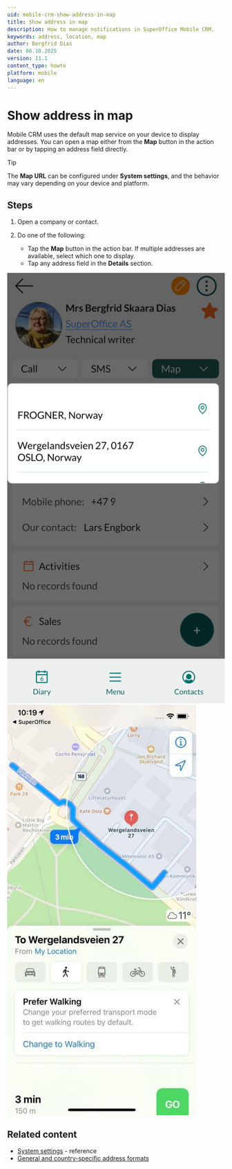 ```yaml
---
uid: mobile-crm-show-address-in-map
title: Show address in map
description: How to manage notifications in SuperOffice Mobile CRM.
keywords: address, location, map
author: Bergfrid Dias
date: 06.10.2025
version: 11.1
content_type: howto
platform: mobile
language: en
---
```


# Show address in map

Mobile CRM uses the default map service on your device to display addresses. You can open a map either from the **Map** button in the action bar or by tapping an address field directly.

> [!TIP]
> The **Map URL** can be configured under **System settings**, and the behavior may vary depending on your device and platform.

## Steps

1. Open a company or contact.

1. Do one of the following:
    * Tap the **Map** button in the action bar. If multiple addresses are available, select which one to display.
    * Tap any address field in the **Details** section.

![Mobile CRM: select address -app-screen][img1]![Mobile CRM: map -app-screen][img2]

## Related content

* [System settings][1] - reference
* [General and country-specific address formats][2]

<!-- Referenced links -->
[1]: ../settings.md#system-settings
[2]: ../../../company/learn/address-formats.md

<!-- Referenced images -->
[img1]: ../../../../media/loc/en/mobile/choose-map-location.png
[img2]: ../../../../media/loc/en/mobile/map.jpg
